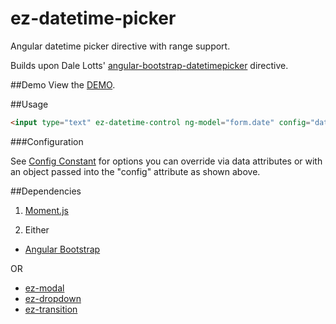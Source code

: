 ez-datetime-picker
==================

Angular datetime picker directive with range support.

Builds upon Dale Lotts' <a href="https://github.com/dalelotts/angular-bootstrap-datetimepicker">angular-bootstrap-datetimepicker</a> directive.

##Demo
View the <a href="http://rawgit.com/jdewit/ez-datetime/master/demo.html">DEMO</a>.

##Usage

```html
<input type="text" ez-datetime-control ng-model="form.date" config="data.config"/>
```

###Configuration

See <a href="src/js/constants/DatetimeConfig.js">Config Constant</a> for options you can override via data attributes or with an object passed into the "config" attribute as shown above.

##Dependencies

1. <a href="http://momentjs.com">Moment.js</a>

2. Either

  - <a href="https://github.com/angular-ui/bootstrap">Angular Bootstrap</a>

  OR 

  - <a href="https://github.com/jdewit/ez-modal">ez-modal</a>
  - <a href="https://github.com/jdewit/ez-dropdown">ez-dropdown</a>
  - <a href="https://github.com/jdewit/ez-transition">ez-transition</a>


